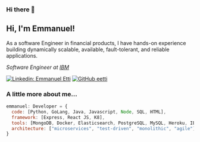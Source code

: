### Hi there 👋

<!--
**eetti/eetti** is a ✨ _special_ ✨ repository because its `README.md` (this file) appears on your GitHub profile.

Here are some ideas to get you started:

- 🔭 I’m currently working on ...
- 🌱 I’m currently learning ...
- 👯 I’m looking to collaborate on ...
- 🤔 I’m looking for help with ...
- 💬 Ask me about ...
- 📫 How to reach me: ...
- 😄 Pronouns: ...
- ⚡ Fun fact: ...
-->
<h2> Hi, I'm Emmanuel!</h2>
<!--img align='right' src="https://github-readme-stats.vercel.app/api?username=eetti&show_icons=true&count_private=true"-->
<p>As a software Engineer in financial products, I have hands-on experience building dynamically scalable, available, fault-tolerant, and reliable applications.</p>
<p><em>Software Engineer at <a href="http://ibm.com">IBM</a>
</em></p>

[![Linkedin: Emmanuel Etti](https://img.shields.io/badge/-emmanuel%20etti-blue?style=flat-square&logo=Linkedin&logoColor=white&link=https://www.linkedin.com/in/emmanuel-etti/)](https://www.linkedin.com/in/emmanuel-etti/)
[![GitHub eetti](https://img.shields.io/github/followers/eetti?label=follow&style=social)](https://github.com/eetti)


### A little more about me...  

```javascript
emmanuel: Developer = {
  code: [Python, GoLang, Java, Javascript, Node, SQL, HTML],
  framework: [Express, React JS, K8],
  tools: [MongoDB, Docker, Elasticsearch, PostgreSQL, MySQL, Heroku, IBM Cloud, AWS, Azure],
  architecture: ["microservices", "test-driven", "monolithic", "agile"],
}
```
